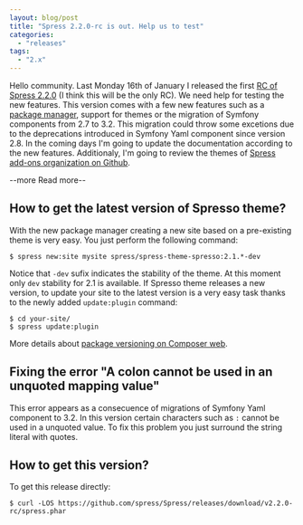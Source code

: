 ```yaml
---
layout: blog/post
title: "Spress 2.2.0-rc is out. Help us to test"
categories:
  - "releases"
tags:
  - "2.x"
---
```

Hello community. Last Monday 16th of January I released the first [RC of
Spress 2.2.0](https://github.com/spress/Spress/releases/tag/v2.2.0-rc)
(I think this will be the only RC). We need help for testing the new features.
This version comes with a few new features such as a [package manager](https://github.com/spress/Spress/issues/96), support for themes or the
migration of Symfony components from 2.7 to 3.2. This migration could throw some
excetions due to the deprecations introduced in Symfony Yaml component since version 2.8.
In the coming days I'm going to update the documentation
according to the new features. Additionaly, I'm going to review the themes
of [Spress add-ons organization on Github](https://github.com/spress-add-ons).

--more Read more--

## How to get the latest version of Spresso theme?

With the new package manager creating a new site based on a pre-existing theme
is very easy. You just perform the following command:

```
$ spress new:site mysite spress/spress-theme-spresso:2.1.*-dev
```

Notice that `-dev` sufix indicates the stability of the theme. At this moment only
`dev` stability for 2.1 is available. If Spresso theme releases a new version,
to update your site to the latest version is a very easy task thanks to the
newly added `update:plugin` command:

```
$ cd your-site/
$ spress update:plugin
```
More details about [package versioning on Composer web](https://getcomposer.org/doc/articles/versions.md).

## Fixing the error "A colon cannot be used in an unquoted mapping value"

This error appears as a consecuence of migrations of Symfony Yaml component to 3.2.
In this version certain characters such as `:` cannot be used in a unquoted value.
To fix this problem you just surround the string literal with quotes.

## How to get this version?

To get this release directly:

```
$ curl -LOS https://github.com/spress/Spress/releases/download/v2.2.0-rc/spress.phar
```
